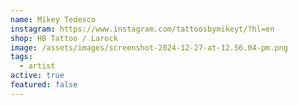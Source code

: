 ```yaml
---
name: Mikey Tedesco
instagram: https://www.instagram.com/tattoosbymikeyt/?hl=en
shop: HB Tattoo / Larock
image: /assets/images/screenshot-2024-12-27-at-12.56.04-pm.png
tags:
  - artist
active: true
featured: false
---
```

